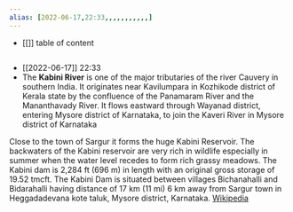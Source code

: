 ```yaml
---
alias: [2022-06-17,22:33,,,,,,,,,,,]
---
```

- [[]]
table of content
```toc
```

- [[2022-06-17]] 22:33
- The **Kabini River** is one of the major tributaries of the river Cauvery in southern India. It originates near Kavilumpara in Kozhikode district of Kerala state by the confluence of the Panamaram River and the Mananthavady River. It flows eastward through Wayanad district, entering Mysore district of Karnataka,  to join the Kaveri River in Mysore district of Karnataka

Close to the town of Sargur it forms the huge Kabini Reservoir.  The backwaters of the Kabini reservoir are very rich in wildlife especially in summer when the water level recedes to form rich grassy meadows. The Kabini dam is 2,284 ft (696 m) in length with an original gross storage of 19.52 tmcft. The Kabini  Dam is situated between villages Bichanahalli and Bidarahalli having distance of 17 km (11 mi) 6 km away from Sargur town in Heggadadevana kote taluk, Mysore district, Karnataka.
[Wikipedia](https://en.wikipedia.org/wiki/Kabini%20River)